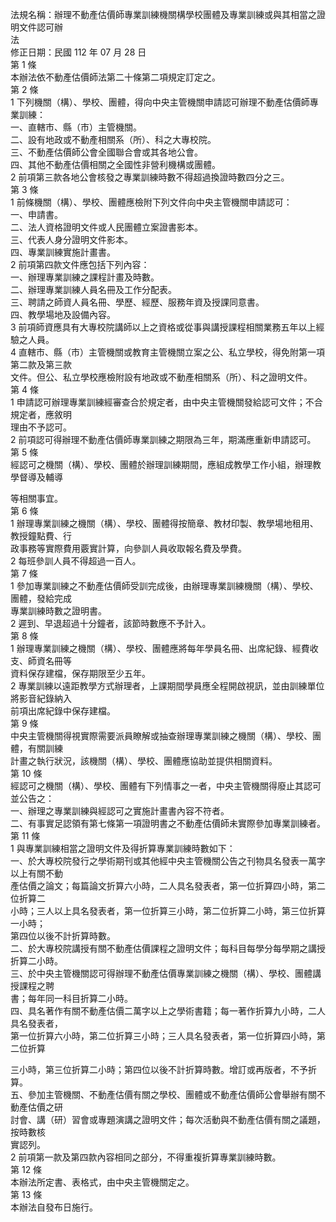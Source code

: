 法規名稱：辦理不動產估價師專業訓練機關構學校團體及專業訓練或與其相當之證明文件認可辦  
法  
修正日期：民國 112 年 07 月 28 日  
第 1 條  
本辦法依不動產估價師法第二十條第二項規定訂定之。  
第 2 條  
1 下列機關（構）、學校、團體，得向中央主管機關申請認可辦理不動產估價師專業訓練：  
一、直轄市、縣（市）主管機關。  
二、設有地政或不動產相關系（所）、科之大專校院。  
三、不動產估價師公會全國聯合會或其各地公會。  
四、其他不動產估價相關之全國性非營利機構或團體。  
2 前項第三款各地公會核發之專業訓練時數不得超過換證時數四分之三。  
第 3 條  
1 前條機關（構）、學校、團體應檢附下列文件向中央主管機關申請認可：  
一、申請書。  
二、法人資格證明文件或人民團體立案證書影本。  
三、代表人身分證明文件影本。  
四、專業訓練實施計畫書。  
2 前項第四款文件應包括下列內容：  
一、辦理專業訓練之課程計畫及時數。  
二、辦理專業訓練人員名冊及工作分配表。  
三、聘請之師資人員名冊、學歷、經歷、服務年資及授課同意書。  
四、教學場地及設備內容。  
3 前項師資應具有大專校院講師以上之資格或從事與講授課程相關業務五年以上經驗之人員。  
4 直轄市、縣（市）主管機關或教育主管機關立案之公、私立學校，得免附第一項第二款及第三款  
文件。但公、私立學校應檢附設有地政或不動產相關系（所）、科之證明文件。  
第 4 條  
1 申請認可辦理專業訓練經審查合於規定者，由中央主管機關發給認可文件；不合規定者，應敘明  
理由不予認可。  
2 前項認可得辦理不動產估價師專業訓練之期限為三年，期滿應重新申請認可。  
第 5 條  
經認可之機關（構）、學校、團體於辦理訓練期間，應組成教學工作小組，辦理教學督導及輔導  


等相關事宜。  
第 6 條  
1 辦理專業訓練之機關（構）、學校、團體得按簡章、教材印製、教學場地租用、教授鐘點費、行  
政事務等實際費用覈實計算，向參訓人員收取報名費及學費。  
2 每班參訓人員不得超過一百人。  
第 7 條  
1 參加專業訓練之不動產估價師受訓完成後，由辦理專業訓練機關（構）、學校、團體，發給完成  
專業訓練時數之證明書。  
2 遲到、早退超過十分鐘者，該節時數應不予計入。  
第 8 條  
1 辦理專業訓練之機關（構）、學校、團體應將每年學員名冊、出席紀錄、經費收支、師資名冊等  
資料保存建檔，保存期限至少五年。  
2 專業訓練以遠距教學方式辦理者，上課期間學員應全程開啟視訊，並由訓練單位將影音紀錄納入  
前項出席紀錄中保存建檔。  
第 9 條  
中央主管機關得視實際需要派員瞭解或抽查辦理專業訓練之機關（構）、學校、團體，有關訓練  
計畫之執行狀況，該機關（構）、學校、團體應協助並提供相關資料。  
第 10 條  
經認可之機關（構）、學校、團體有下列情事之一者，中央主管機關得廢止其認可並公告之：  
一、辦理之專業訓練與經認可之實施計畫書內容不符者。  
二、有事實足認領有第七條第一項證明書之不動產估價師未實際參加專業訓練者。  
第 11 條  
1 與專業訓練相當之證明文件及得折算專業訓練時數如下：  
一、於大專校院發行之學術期刊或其他經中央主管機關公告之刊物具名發表一萬字以上有關不動  
產估價之論文；每篇論文折算六小時，二人具名發表者，第一位折算四小時，第二位折算二  
小時；三人以上具名發表者，第一位折算三小時，第二位折算二小時，第三位折算一小時；  
第四位以後不計折算時數。  
二、於大專校院講授有關不動產估價課程之證明文件；每科目每學分每學期之講授折算二小時。  
三、於中央主管機關認可得辦理不動產估價專業訓練之機關（構）、學校、團體講授課程之聘  
書；每年同一科目折算二小時。  
四、具名著作有關不動產估價二萬字以上之學術書籍；每一著作折算九小時，二人具名發表者，  
第一位折算六小時，第二位折算三小時；三人具名發表者，第一位折算四小時，第二位折算  


三小時，第三位折算二小時；第四位以後不計折算時數。增訂或再版者，不予折算。  
五、參加主管機關、不動產估價有關之學校、團體或不動產估價師公會舉辦有關不動產估價之研  
討會、講（研）習會或專題演講之證明文件；每次活動與不動產估價有關之議題，按時數核  
實認列。  
2 前項第一款及第四款內容相同之部分，不得重複折算專業訓練時數。  
第 12 條  
本辦法所定書、表格式，由中央主管機關定之。  
第 13 條  
本辦法自發布日施行。  


